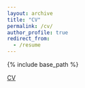 ```yaml
---
layout: archive
title: "CV"
permalink: /cv/
author_profile: true
redirect_from:
  - /resume
---
```


{% include base_path %}

[CV](http://alexpiche.github.io/files/Piche_Alexandre_CV.png)
